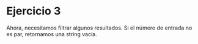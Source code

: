 # Ejercicio 3

Ahora, necesitamos filtrar algunos resultados. Si el número de entrada no es 
par, retornamos una string vacía.
